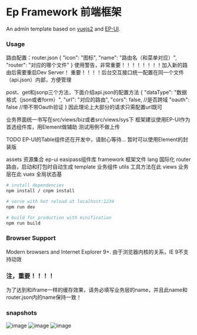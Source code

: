 # Ep Framework 前端框架
An admin template based on [vuejs2](http://vuejs.org/) and [EP-UI](http://192.168.129.181:81/#/).

### Usage

路由配置：router.json
{
  "icon": "图标",
  "name": "路由名（和菜单对应）",
  "router": "对应的哪个文件"
}
使用警告，非常重要！！！！！！！！加入新的路由后需要重启Dev Server！
重要！！！！后台交互接口统一配置在同一个文件（api.json）内部，方便管理

post、get和jsonp三个方法，下面介绍api.json的配置方法
{
  "dataType": "数据格式（json或者form）",
  "url": "对应的路由",
  "cors": false, //是否跨域
  "oauth": false //带不带Oauth验证
}
因此理论上大部分的请求只需配置url既可

业务界面统一书写在src/views/biz或者src/views/sys下
框架建议使用EP-UI作为首选组件库，用Element做辅助
测试用例不做上传

TODO EP-UI的Table组件还在开发中，请耐心等待...
暂时可以使用Element的封装版

assets      资源集合
ep-ui       easipass组件库
framework   框架文件
lang        国际化
router      路由，启动和打包时自动生成
template    业务组件
utils       工具方法在此
views       业务层在此
vuex        全局状态基

``` bash
# install dependencies
npm install / cnpm install

# serve with hot reload at localhost:1234
npm run dev

# build for production with minification
npm run build

```

### Browser Support

Modern browsers and Internet Explorer 9+.
由于浏览器内核的关系，IE 9不支持动效

### 注，重要！！！！

为了达到和iframe一样的缓存效果，请务必填写业务层的name，并且此name和router.json内的name保持一致！

### snapshots
![image]()
![image]()
![image]()
